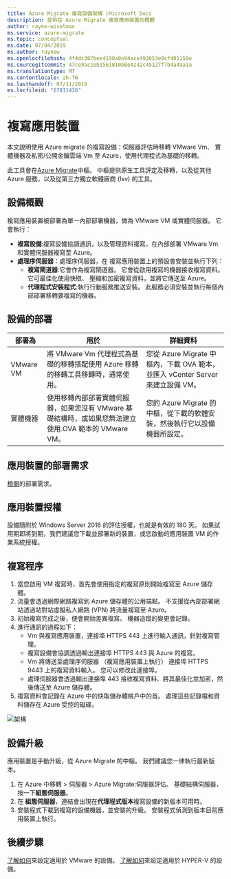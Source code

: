 ```yaml
---
title: Azure Migrate 複寫設備架構 |Microsoft Docs
description: 提供在 Azure Migrate 複寫應用裝置的概觀
author: rayne-wiselman
ms.service: azure-migrate
ms.topic: conceptual
ms.date: 07/04/2019
ms.author: raynew
ms.openlocfilehash: 4f4dc307bee4190a0e94ace493053e0cfd01150e
ms.sourcegitcommit: 47ce9ac1eb1561810b8e4242c45127f7b4a4aa1a
ms.translationtype: MT
ms.contentlocale: zh-TW
ms.lasthandoff: 07/11/2019
ms.locfileid: "67811436"
---
```

# <a name="replication-appliance"></a>複寫應用裝置

本文說明使用 Azure migrate 的複寫設備：伺服器評估時移轉 VMware Vm、 實體機器及私密/公開金鑰雲端 Vm 至 Azure，使用代理程式為基礎的移轉。 

此工具會在[Azure Migrate](migrate-overview.md)中樞。 中樞提供原生工具評定及移轉，以及從其他 Azure 服務，以及從第三方獨立軟體廠商 (Isv) 的工具。


## <a name="appliance-overview"></a>設備概觀

複寫應用裝置被部署為單一內部部署機器，做為 VMware VM 或實體伺服器。 它會執行：
- **複寫設備**:複寫設備協調通訊，以及管理資料複寫，在內部部署 VMware Vm 和實體伺服器複寫至 Azure。
- **處理序伺服器**：處理序伺服器，在 複寫應用裝置上的預設會安裝並執行下列：
    - **複寫閘道器**:它會作為複寫閘道器。 它會從啟用複寫的機器接收複寫資料。 它可最佳化使用快取、 壓縮和加密複寫資料，並將它傳送至 Azure。
    - **代理程式安裝程式**:執行行動服務推送安裝。 此服務必須安裝並執行每個內部部署移轉要複寫的機器。

## <a name="appliance-deployment"></a>設備的部署

**部署為** | **用於** | **詳細資料**
--- | --- |  ---
VMware VM | 將 VMware Vm 代理程式為基礎的移轉搭配使用 Azure 移轉的移轉工具移轉時，通常使用。 | 您從 Azure Migrate 中樞內，下載 OVA 範本，並匯入 vCenter Server 來建立設備 VM。
實體機器 | 使用移轉內部部署實體伺服器，如果您沒有 VMware 基礎結構時，或如果您無法建立使用.OVA 範本的 VMware VM。 | 您的 Azure Migrate 的中樞，從下載的軟體安裝，然後執行它以設備機器所設定。

## <a name="appliance-deployment-requirements"></a>應用裝置的部署需求

[檢閱](migrate-support-matrix-vmware.md#agent-based-migration-replication-appliance-requirements)的部署需求。



## <a name="appliance-license"></a>應用裝置授權
設備隨附於 Windows Server 2016 的評估授權，也就是有效的 180 天。 如果試用期即將到期，我們建議您下載並部署新的裝置，或您啟動的應用裝置 VM 的作業系統授權。

## <a name="replication-process"></a>複寫程序

1. 當您啟用 VM 複寫時，首先會使用指定的複寫原則開始複寫至 Azure 儲存體。 
2. 流量會透過網際網路複寫到 Azure 儲存體的公用端點。 不支援從內部部署網站透過站對站虛擬私人網路 (VPN) 將流量複寫至 Azure。
3. 初始複寫完成之後，便會開始差異複寫。 機器追蹤的變更會記錄。
4. 進行通訊的過程如下：
    - Vm 與複寫應用裝置，連接埠 HTTPS 443 上進行輸入通訊，針對複寫管理。
    - 複寫設備會協調透過輸出連接埠 HTTPS 443 與 Azure 的複寫。
    - Vm 將傳送至處理序伺服器 （複寫應用裝置上執行） 連接埠 HTTPS 9443 上的複寫資料輸入。 您可以修改此連接埠。
    - 處理伺服器會透過輸出連接埠 443 接收複寫資料、將其最佳化並加密，然後傳送至 Azure 儲存體。
5. 複寫資料會記錄在 Azure 中的快取儲存體帳戶中的首。 處理這些記錄檔和資料儲存在 Azure 受控的磁碟。

![架構](./media/migrate-replication-appliance/architecture.png)

## <a name="appliance-upgrades"></a>設備升級

應用裝置是手動升級，從 Azure Migrate 的中樞。 我們建議您一律執行最新版本。

1. 在 Azure 中移轉 > 伺服器 > Azure Migrate:伺服器評估、 基礎結構伺服器，按一下**組態伺服器**。
2. 在 **組態伺服器**，連結會出現在**代理程式版本**複寫設備的新版本可用時。 
3. 安裝程式下載到複寫的設備機器，並安裝的升級。 安裝程式偵測到版本目前應用裝置上執行。
 
## <a name="next-steps"></a>後續步驟

[了解如何](tutorial-assess-vmware.md#set-up-the-appliance-vm)來設定適用於 VMware 的設備。
[了解如何](tutorial-assess-hyper-v.md#set-up-the-appliance-vm)來設定適用於 HYPER-V 的設備。

